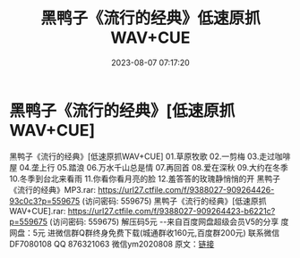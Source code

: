 ﻿---
title: 黑鸭子《流行的经典》低速原抓WAV+CUE
date: 2023-08-07 07:17:20
categories: 新碟专辑、稀有等精品
tags: 华语中文
---
# 黑鸭子《流行的经典》[低速原抓WAV+CUE]

黑鸭子《流行的经典》[低速原抓WAV+CUE]
01.草原牧歌
02.一剪梅
03.走过咖啡屋
04.垄上行
05.踏浪
06.万水千山总是情
07.再回首
08.爱在深秋
09.大约在冬季
10.冬季到台北来看雨
11.你看你看月亮的脸
12.羞答答的玫瑰静悄悄的开
黑鸭子《流行的经典》MP3.rar: https://url27.ctfile.com/f/9388027-909264426-93c0c3?p=559675
(访问密码: 559675)
黑鸭子《流行的经典》[低速原抓WAV+CUE].rar: https://url27.ctfile.com/f/9388027-909264423-b6221c?p=559675
(访问密码: 559675)
解压码5元
--来自百度网盘超级会员V5的分享
度网盘：5元
进微信群Q群终身免费下载(城通群收160元,百度群200元)
联系微信DF7080108 QQ 876321063
微信ym2020808
原文：[链接](https://blog.sina.com.cn/s/blog_1647c7e76010312zk.html)